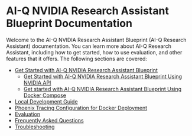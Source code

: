 # AI-Q NVIDIA Research Assistant Blueprint Documentation
Welcome to the AI-Q NVIDIA Research Assistant Blueprint (AI-Q Research Assistant) documentation. You can learn more 
about AI-Q Research Assistant, including how to get started, how to use evaluation, and other features that it offers. 
The following sections are covered:
- [Get Started with AI-Q NVIDIA Research Assistant Blueprint](/docs/get-started/)
    - [Get Started with AI-Q NVIDIA Research Assistant Blueprint Using NVIDIA API](/notebooks/get_started_nvidia_api.ipynb)
    - [Get started with AI-Q NVIDIA Research Assistant Blueprint Using Docker Compose](/docs/get-started/get-started-docker-compose.md)
- [Local Development Guide](/docs/local-development.md)
- [Phoenix Tracing Configuration for Docker Deployment](/docs/phoenix-tracing.md)
- [Evaluation](/docs/evaluation.md)
- [Frequently Asked Questions](/docs/FAQ.md)
- [Troubleshooting](/docs/troubleshooting.md)